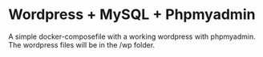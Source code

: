 # Wordpress + MySQL + Phpmyadmin

A simple docker-composefile with a working wordpress with phpmyadmin.
The wordpress files will be in the /wp folder.
